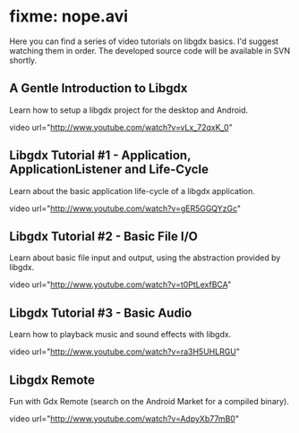 # fixme: nope.avi

Here you can find a series of video tutorials on libgdx basics. I'd suggest watching them in order. The developed source code will be available in SVN shortly.

## A Gentle Introduction to Libgdx ##
Learn how to setup a libgdx project for the desktop and Android.

video url="http://www.youtube.com/watch?v=vLx_72qxK_0"

## Libgdx Tutorial #1 - Application, ApplicationListener and Life-Cycle ##
Learn about the basic application life-cycle of a libgdx application.

video url="http://www.youtube.com/watch?v=gER5GGQYzGc"

## Libgdx Tutorial #2 - Basic File I/O ##
Learn about basic file input and output, using the abstraction provided by libgdx.

video url="http://www.youtube.com/watch?v=t0PtLexfBCA"

## Libgdx Tutorial #3 - Basic Audio ##
Learn how to playback music and sound effects with libgdx.

video url="http://www.youtube.com/watch?v=ra3H5UHLRGU"

## Libgdx Remote ##
Fun with Gdx Remote (search on the Android Market for a compiled binary).

video url="http://www.youtube.com/watch?v=AdpyXb77mB0"
